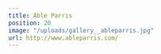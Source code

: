 ```yaml
---
title: Able Parris
position: 20
image: "/uploads/gallery__ableparris.jpg"
url: http://www.ableparris.com/
---
```



